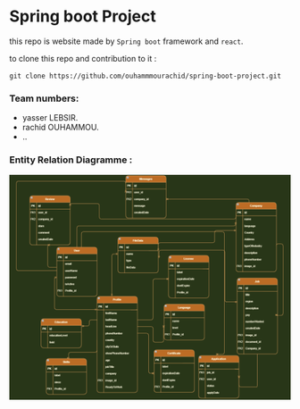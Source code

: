 # Spring boot Project

this repo is website made by `Spring boot` framework and `react`.

to clone this repo and contribution to it :
```
git clone https://github.com/ouhammmourachid/spring-boot-project.git
```

### Team numbers:
* yasser LEBSIR.
* rachid OUHAMMOU.
* ..

### Entity Relation Diagramme :
![Entity Relation Diagramme](/assets/Entity-Relation-Diagramme.png)

